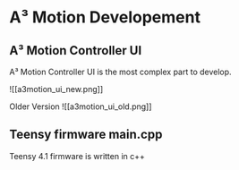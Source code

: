 # A³ Motion Developement

## A³ Motion Controller UI
A³ Motion Controller UI is the most complex part to develop. 

![[a3motion_ui_new.png]]

Older Version
![[a3motion_ui_old.png]]

## Teensy firmware main.cpp
Teensy 4.1 firmware is written in c++
